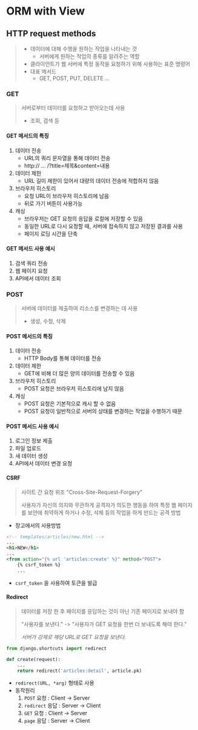 # ORM with View

## HTTP request methods

> - 데이터에 대해 수행을 원하는 작업을 나타내는 것
>   - 서버에게 원하는 작업의 종류를 알려주는 역할
> - 클라이언트가 웹 서버에 특정 동작을 요청하기 위해 사용하는 표준 명령어
> - 대표 메서드
>   - GET, POST, PUT, DELETE ...

### GET

> 서버로부터 데이터를 요청하고 받아오는데 사용
>
> - 조회, 검색 등

#### GET 메서드의 특징

1. 데이터 전송
   * URL의 쿼리 문자열을 통해 데이터 전송
   * http:// ... /?title=제목&content=내용
2. 데이터 제한
   * URL 길이 제한이 있어서 대량의 데이터 전송에 적합하지 않음
3. 브라우저 히스토리
   * 요청 URL이 브라우저 히스토리에 남음
   * 뒤로 가기 버튼이 사용가능
4. 캐싱
   * 브라우저는 GET 요청의 응답을 로컬에 저장할 수 있음
   * 동일한 URL로 다시 요청할 때, 서버에 접속하지 않고 저장된 결과를 사용
   * 페이지 로딩 시간을 단축

#### GET 메서드 사용 예시

1. 검색 쿼리 전송
2. 웹 페이지 요청
3. API에서 데이터 조회

### POST

> 서버에 데이터를 제출하여 리소스를 변경하는 데 사용
>
> - 생성, 수정, 삭제

#### POST 메서드의 특징

1. 데이터 전송
   * HTTP Body를 통해 데이터를 전송
2. 데이터 제한
   * GET에 비해 더 많은 양의 데이터를 전송할 수 있음
3. 브라우저 히스토리
   * POST 요청은 브라우저 히스토리에 남지 않음
4. 캐싱
   * POST 요청은 기본적으로 캐시 할 수 없음
   * POST 요청이 일반적으로 서버의 상태를 변경하는 작업을 수행하기 때문

#### POST 메서드 사용 예시

1. 로그인 정보 제출
2. 파일 업로드
3. 새 데이터 생성
4. API에서 데이터 변경  요청

#### CSRF

> 사이트 간 요청 위조 "Cross-Site-Request-Forgery"
>
> 사용자가 자신의 의지와 무관하게 공격자가 의도한 행동을 하여 특정 웹 페이지를
> 보안에 취약하게 하거나 수정, 삭제 등의 작업을 하게 만드는 공격 방법

- 장고에서의 사용방법

```html
<!-- templates/articles/new.html -->
...
<h1>NEW</h1>
...
<from action="{% url 'articles:create' %}" method="POST">
    {% csrf_token %}
    ...
```

- `csrf_token` 을 사용하여 토큰을 발급

#### Redirect

> 데이터를 저장 한 후 페이지를 응답하는 것이 아닌 기존 페이지로 보내야 함
>
> "사용자를 보낸다." -> "사용자가 GET 요청을 한번 더 보내도록 해야 한다."
>
> *서버가 강제로 해당 URL로 GET 요청을 보낸다.*

```python
from django.shortcuts import redirect

def create(request):
    ...
    return redirect('articles:detail', article.pk)
```

- `redirect(URL, *arg)` 형태로 사용
- 동작원리
  1. `POST` 요청 : Client -> Server
  2. `redirect` 응답 : Server -> Client
  3. `GET` 요청 : Client -> Server
  4. `page` 응답 : Server -> Client
